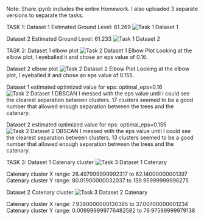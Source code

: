 Note: Share.ipynb includes the entire Homework.
I also uploaded 3 separate versions to separate the tasks.

TASK 1:
Dataset 1 Estimated Ground Level: 61.269
![Task 1 Dataset 1](Images/task1_d1.png)


Dataset 2 Estimated Ground Level: 61.233
![Task 1 Dataset 2](Images/task1_d2.png)


TASK 2:
Dataset 1 elbow plot
![Task 2 Dataset 1 Elbow Plot](Images/task2_elbow_d1.png)
Looking at the elbow plot, I eyeballed it and chose an eps value of 0.16.

Dataset 2 elbow plot
![Task 2 Dataset 2 Elbow Plot](Images/task2_elbow_d2.png)
Looking at the elbow plot, I eyeballed it and chose an eps value of 0.155.


Dataset 1 estimated optimized value for eps: optimal_eps=0.16
![Task 2 Dataset 1 DBSCAN](Images/task2_dbscan_d1.png)
I messed with the eps value until I could see the clearest separation between clusters. 17 clusters seemed to be a good number that allowed enough separation between the trees and the catenary.

Dataset 2 estimated optimized value for eps: optimal_eps=0.155
![Task 2 Dataset 2 DBSCAN](Images/task2_dbscan_d2.png)
I messed with the eps value until I could see the clearest separation between clusters. 13 clusters seemed to be a good number that allowed enough separation between the trees and the catenary.


TASK 3:
Dataset 1 Catenary cluster
![Task 3 Dataset 1 Catenary](Images/task3_d1.png)

Catenary cluster X range: 26.497999999992317 to 62.14000000001397
Catenary cluster Y range: 80.01900000032037 to 159.95999999996275

Dataset 2 Catenary cluster
![Task 3 Dataset 2 Catenary](Images/task3_d2.png)

Catenary cluster X range: 7.9390000000130385 to 37.00700000001234
Catenary cluster Y range: 0.009999999776482582 to 79.97599999979138

